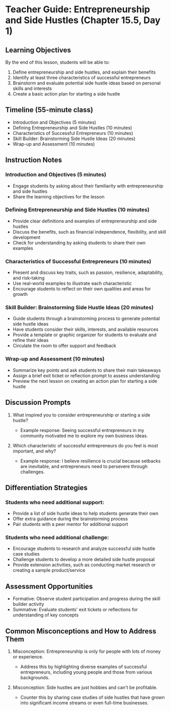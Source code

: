# Teacher Guide: Entrepreneurship and Side Hustles (Chapter 15.5, Day 1)

## Learning Objectives
By the end of this lesson, students will be able to:
1. Define entrepreneurship and side hustles, and explain their benefits
2. Identify at least three characteristics of successful entrepreneurs
3. Brainstorm and evaluate potential side hustle ideas based on personal skills and interests
4. Create a basic action plan for starting a side hustle

## Timeline (55-minute class)
- Introduction and Objectives (5 minutes)
- Defining Entrepreneurship and Side Hustles (10 minutes)
- Characteristics of Successful Entrepreneurs (10 minutes)
- Skill Builder: Brainstorming Side Hustle Ideas (20 minutes)
- Wrap-up and Assessment (10 minutes)

## Instruction Notes
### Introduction and Objectives (5 minutes)
- Engage students by asking about their familiarity with entrepreneurship and side hustles
- Share the learning objectives for the lesson

### Defining Entrepreneurship and Side Hustles (10 minutes)
- Provide clear definitions and examples of entrepreneurship and side hustles
- Discuss the benefits, such as financial independence, flexibility, and skill development
- Check for understanding by asking students to share their own examples

### Characteristics of Successful Entrepreneurs (10 minutes)
- Present and discuss key traits, such as passion, resilience, adaptability, and risk-taking
- Use real-world examples to illustrate each characteristic
- Encourage students to reflect on their own qualities and areas for growth

### Skill Builder: Brainstorming Side Hustle Ideas (20 minutes)
- Guide students through a brainstorming process to generate potential side hustle ideas
- Have students consider their skills, interests, and available resources
- Provide a template or graphic organizer for students to evaluate and refine their ideas
- Circulate the room to offer support and feedback

### Wrap-up and Assessment (10 minutes)
- Summarize key points and ask students to share their main takeaways
- Assign a brief exit ticket or reflection prompt to assess understanding
- Preview the next lesson on creating an action plan for starting a side hustle

## Discussion Prompts
1. What inspired you to consider entrepreneurship or starting a side hustle?
   - Example response: Seeing successful entrepreneurs in my community motivated me to explore my own business ideas.

2. Which characteristic of successful entrepreneurs do you feel is most important, and why?
   - Example response: I believe resilience is crucial because setbacks are inevitable, and entrepreneurs need to persevere through challenges.

## Differentiation Strategies
### Students who need additional support:
- Provide a list of side hustle ideas to help students generate their own
- Offer extra guidance during the brainstorming process
- Pair students with a peer mentor for additional support

### Students who need additional challenge:
- Encourage students to research and analyze successful side hustle case studies
- Challenge students to develop a more detailed side hustle proposal
- Provide extension activities, such as conducting market research or creating a sample product/service

## Assessment Opportunities
- Formative: Observe student participation and progress during the skill builder activity
- Summative: Evaluate students' exit tickets or reflections for understanding of key concepts

## Common Misconceptions and How to Address Them
1. Misconception: Entrepreneurship is only for people with lots of money or experience.
   - Address this by highlighting diverse examples of successful entrepreneurs, including young people and those from various backgrounds.

2. Misconception: Side hustles are just hobbies and can't be profitable.
   - Counter this by sharing case studies of side hustles that have grown into significant income streams or even full-time businesses.